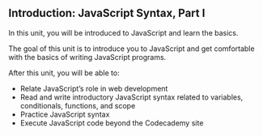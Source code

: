 ## Introduction: JavaScript Syntax, Part I

In this unit, you will be introduced to JavaScript and learn the basics.

The goal of this unit is to introduce you to JavaScript and get comfortable with the basics of writing JavaScript programs.

After this unit, you will be able to:

- Relate JavaScript’s role in web development
- Read and write introductory JavaScript syntax related to variables, conditionals, functions, and scope
- Practice JavaScript syntax
- Execute JavaScript code beyond the Codecademy site
